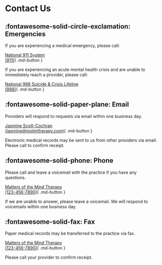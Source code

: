 # Contact Us

## :fontawesome-solid-circle-exclamation: Emergencies 

If you are experiencing a medical emergency, please call:

[National 911 System<br>
(911)](tel:911){ .md-button }

If you are experiencing an acute mental health crisis and are unable to immediately reach a provider,
please call:

[National 988 Suicide & Crisis Lifeline<br>
(988)](tel:988){ .md-button }

## :fontawesome-solid-paper-plane: Email 

Providers will respond to requests via email within one business day.

[Jasmine Scott-Cochran<br> (jasmine@motmtherapy.com)](mailto:jasmine@motmtherapy.com){ .md-button }

Electronic medical records may be sent to us from other providers via email. Please call to confirm receipt.

## :fontawesome-solid-phone: Phone

Please call and leave a voicemail with the practice if you have any questions.

[Matters of the Mind Therapy<br>(123-456-7890)](tel:1234567890){ .md-button }

If we are unable to answer, please leave a voicemail. We will respond to voicemails within one business day.

## :fontawesome-solid-fax: Fax

Paper medical records may be transferred to the practice via fax.

[Matters of the Mind Therapy<br>(123-456-7890)](tel:1234567890){ .md-button }

Please call your provider to confirm receipt.
